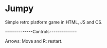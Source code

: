 # Jumpy
Simple retro platform game in HTML, JS and CS.<br>

<p>--------------Controls--------------</p>
Arrows: Move and R: restart.
